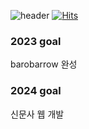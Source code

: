 ![header](https://capsule-render.vercel.app/api?type=waving&color=0:2f9e44,100:51cf66&height=300&text=Hi+I'm+yang&fontSize=50&animation=blink&fontColor=ffffff&fontAlignY=60)
[![Hits](https://hits.seeyoufarm.com/api/count/incr/badge.svg?url=https%3A%2F%2Fgithub.com%2Ftaeseokyang&count_bg=%2379C83D&title_bg=%23555555&icon=&icon_color=%23E7E7E7&title=hits&edge_flat=false)](https://hits.seeyoufarm.com)
### 2023 goal
barobarrow 완성
 
### 2024 goal
신문사 웹 개발
